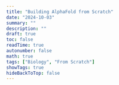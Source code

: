 ```yaml
---
title: "Building AlphaFold from Scratch"  
date: "2024-10-03"  
summary: ""  
description: ""  
draft: true  
toc: false  
readTime: true  
autonumber: false  
math: true  
tags: ["Biology", "From Scratch"]
showTags: true  
hideBackToTop: false
---
```


